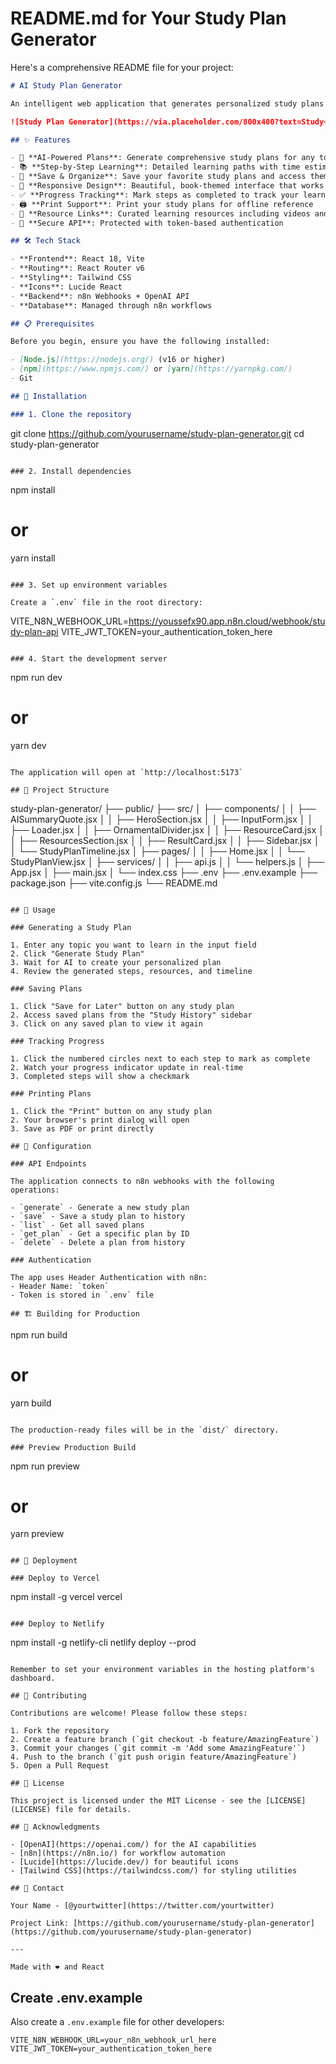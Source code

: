 # **README.md for Your Study Plan Generator**

Here's a comprehensive README file for your project:

```markdown
# AI Study Plan Generator

An intelligent web application that generates personalized study plans for any topic using AI. Built with React and powered by n8n + OpenAI.

![Study Plan Generator](https://via.placeholder.com/800x400?text=Study+Plan+Generator)

## ✨ Features

- 🤖 **AI-Powered Plans**: Generate comprehensive study plans for any topic using OpenAI
- 📚 **Step-by-Step Learning**: Detailed learning paths with time estimates and activities
- 🔖 **Save & Organize**: Save your favorite study plans and access them anytime
- 📱 **Responsive Design**: Beautiful, book-themed interface that works on all devices
- ✅ **Progress Tracking**: Mark steps as completed to track your learning journey
- 🖨️ **Print Support**: Print your study plans for offline reference
- 🎯 **Resource Links**: Curated learning resources including videos and articles
- 🔐 **Secure API**: Protected with token-based authentication

## 🛠️ Tech Stack

- **Frontend**: React 18, Vite
- **Routing**: React Router v6
- **Styling**: Tailwind CSS
- **Icons**: Lucide React
- **Backend**: n8n Webhooks + OpenAI API
- **Database**: Managed through n8n workflows

## 📋 Prerequisites

Before you begin, ensure you have the following installed:

- [Node.js](https://nodejs.org/) (v16 or higher)
- [npm](https://www.npmjs.com/) or [yarn](https://yarnpkg.com/)
- Git

## 🚀 Installation

### 1. Clone the repository

```
git clone https://github.com/yourusername/study-plan-generator.git
cd study-plan-generator
```

### 2. Install dependencies

```
npm install
# or
yarn install
```

### 3. Set up environment variables

Create a `.env` file in the root directory:

```
VITE_N8N_WEBHOOK_URL=https://youssefx90.app.n8n.cloud/webhook/study-plan-api
VITE_JWT_TOKEN=your_authentication_token_here
```

### 4. Start the development server

```
npm run dev
# or
yarn dev
```

The application will open at `http://localhost:5173`

## 📁 Project Structure

```
study-plan-generator/
├── public/
├── src/
│   ├── components/
│   │   ├── AISummaryQuote.jsx
│   │   ├── HeroSection.jsx
│   │   ├── InputForm.jsx
│   │   ├── Loader.jsx
│   │   ├── OrnamentalDivider.jsx
│   │   ├── ResourceCard.jsx
│   │   ├── ResourcesSection.jsx
│   │   ├── ResultCard.jsx
│   │   ├── Sidebar.jsx
│   │   └── StudyPlanTimeline.jsx
│   ├── pages/
│   │   ├── Home.jsx
│   │   └── StudyPlanView.jsx
│   ├── services/
│   │   ├── api.js
│   │   └── helpers.js
│   ├── App.jsx
│   ├── main.jsx
│   └── index.css
├── .env
├── .env.example
├── package.json
├── vite.config.js
└── README.md
```

## 🎯 Usage

### Generating a Study Plan

1. Enter any topic you want to learn in the input field
2. Click "Generate Study Plan"
3. Wait for AI to create your personalized plan
4. Review the generated steps, resources, and timeline

### Saving Plans

1. Click "Save for Later" button on any study plan
2. Access saved plans from the "Study History" sidebar
3. Click on any saved plan to view it again

### Tracking Progress

1. Click the numbered circles next to each step to mark as complete
2. Watch your progress indicator update in real-time
3. Completed steps will show a checkmark

### Printing Plans

1. Click the "Print" button on any study plan
2. Your browser's print dialog will open
3. Save as PDF or print directly

## 🔧 Configuration

### API Endpoints

The application connects to n8n webhooks with the following operations:

- `generate` - Generate a new study plan
- `save` - Save a study plan to history
- `list` - Get all saved plans
- `get_plan` - Get a specific plan by ID
- `delete` - Delete a plan from history

### Authentication

The app uses Header Authentication with n8n:
- Header Name: `token`
- Token is stored in `.env` file

## 🏗️ Building for Production

```
npm run build
# or
yarn build
```

The production-ready files will be in the `dist/` directory.

### Preview Production Build

```
npm run preview
# or
yarn preview
```

## 🚢 Deployment

### Deploy to Vercel

```
npm install -g vercel
vercel
```

### Deploy to Netlify

```
npm install -g netlify-cli
netlify deploy --prod
```

Remember to set your environment variables in the hosting platform's dashboard.

## 🤝 Contributing

Contributions are welcome! Please follow these steps:

1. Fork the repository
2. Create a feature branch (`git checkout -b feature/AmazingFeature`)
3. Commit your changes (`git commit -m 'Add some AmazingFeature'`)
4. Push to the branch (`git push origin feature/AmazingFeature`)
5. Open a Pull Request

## 📝 License

This project is licensed under the MIT License - see the [LICENSE](LICENSE) file for details.

## 🙏 Acknowledgments

- [OpenAI](https://openai.com/) for the AI capabilities
- [n8n](https://n8n.io/) for workflow automation
- [Lucide](https://lucide.dev/) for beautiful icons
- [Tailwind CSS](https://tailwindcss.com/) for styling utilities

## 📧 Contact

Your Name - [@yourtwitter](https://twitter.com/yourtwitter)

Project Link: [https://github.com/yourusername/study-plan-generator](https://github.com/yourusername/study-plan-generator)

---

Made with ❤️ and React
```

## **Create .env.example**

Also create a `.env.example` file for other developers:

```env
VITE_N8N_WEBHOOK_URL=your_n8n_webhook_url_here
VITE_JWT_TOKEN=your_authentication_token_here
```